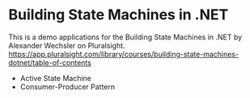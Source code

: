 # Building State Machines in .NET
This is a demo applications for the Building State Machines in .NET by Alexander Wechsler on Pluralsight.  
https://app.pluralsight.com/library/courses/building-state-machines-dotnet/table-of-contents

* Active State Machine
* Consumer-Producer Pattern
